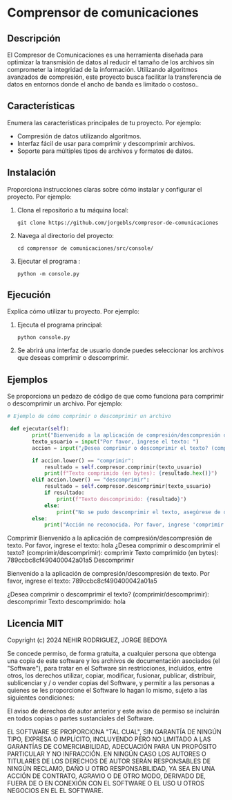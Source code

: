 # Comprensor de comunicaciones 

## Descripción
El Compresor de Comunicaciones es una herramienta diseñada para optimizar la transmisión de datos 
al reducir el tamaño de los archivos sin comprometer la integridad de la información. 
Utilizando algoritmos avanzados de compresión, este proyecto busca facilitar la 
transferencia de datos en entornos donde el ancho de banda es limitado o costoso..

## Características
Enumera las características principales de tu proyecto. Por ejemplo:
- Compresión de datos utilizando algoritmos.
- Interfaz fácil de usar para comprimir y descomprimir archivos.
- Soporte para múltiples tipos de archivos y formatos de datos.

## Instalación
Proporciona instrucciones claras sobre cómo instalar y configurar el proyecto. Por ejemplo:
1. Clona el repositorio a tu máquina local:
   ```
   git clone https://github.com/jorgebls/compresor-de-comunicaciones
   ```
2. Navega al directorio del proyecto:
   ```
   cd comprensor de comunicaciones/src/console/
   ```
3. Ejecutar el programa :
   ```
   python -m console.py
   ```

## Ejecución
Explica cómo utilizar tu proyecto. Por ejemplo:
1. Ejecuta el programa principal:
   ```
   python console.py
   ```
2. Se abrirá una interfaz de usuario donde puedes seleccionar los archivos que deseas comprimir o descomprimir.


## Ejemplos
Se proporciona un pedazo de código de que como funciona para comprimir o descomprimir un archivo. Por ejemplo:

```python
# Ejemplo de cómo comprimir o descomprimir un archivo

 def ejecutar(self):
        print("Bienvenido a la aplicación de compresión/descompresión de texto.")
        texto_usuario = input("Por favor, ingrese el texto: ")
        accion = input("¿Desea comprimir o descomprimir el texto? (comprimir/descomprimir): ")

        if accion.lower() == "comprimir":
            resultado = self.compresor.comprimir(texto_usuario)
            print(f"Texto comprimido (en bytes): {resultado.hex()}")
        elif accion.lower() == "descomprimir":
            resultado = self.compresor.descomprimir(texto_usuario)
            if resultado:
                print(f"Texto descomprimido: {resultado}")
            else:
                print("No se pudo descomprimir el texto, asegúrese de que esté en el formato correcto.")
        else:
            print("Acción no reconocida. Por favor, ingrese 'comprimir' o 'descomprimir'.")

```
Comprimir
Bienvenido a la aplicación de compresión/descompresión de texto.
Por favor, ingrese el texto: hola
¿Desea comprimir o descomprimir el texto? (comprimir/descomprimir): comprimir
Texto comprimido (en bytes): 789ccbc8cf490400042a01a5
Descomprimir

Bienvenido a la aplicación de compresión/descompresión de texto.
Por favor, ingrese el texto: 789ccbc8cf490400042a01a5

¿Desea comprimir o descomprimir el texto? (comprimir/descomprimir): descomprimir
Texto descomprimido: hola

## Licencia MIT

Copyright (c) 2024 NEHIR RODRIGUEZ, JORGE BEDOYA 

Se concede permiso, de forma gratuita, a cualquier persona que obtenga una copia
de este software y los archivos de documentación asociados (el "Software"), para tratar
en el Software sin restricciones, incluidos, entre otros, los derechos
utilizar, copiar, modificar, fusionar, publicar, distribuir, sublicenciar y / o vender
copias del Software, y permitir a las personas a quienes se les proporcione el Software lo hagan
lo mismo, sujeto a las siguientes condiciones:

El aviso de derechos de autor anterior y este aviso de permiso se incluirán en todos
copias o partes sustanciales del Software.

EL SOFTWARE SE PROPORCIONA "TAL CUAL", SIN GARANTÍA DE NINGÚN TIPO, EXPRESA O
IMPLÍCITO, INCLUYENDO PERO NO LIMITADO A LAS GARANTÍAS DE COMERCIABILIDAD,
ADECUACIÓN PARA UN PROPÓSITO PARTICULAR Y NO INFRACCIÓN. EN NINGÚN CASO
LOS AUTORES O TITULARES DE LOS DERECHOS DE AUTOR SERÁN RESPONSABLES DE NINGÚN RECLAMO, DAÑO U OTRO
RESPONSABILIDAD, YA SEA EN UNA ACCIÓN DE CONTRATO, AGRAVIO O DE OTRO MODO, DERIVADO DE,
FUERA DE O EN CONEXIÓN CON EL SOFTWARE O EL USO U OTROS NEGOCIOS EN EL
EL SOFTWARE.
